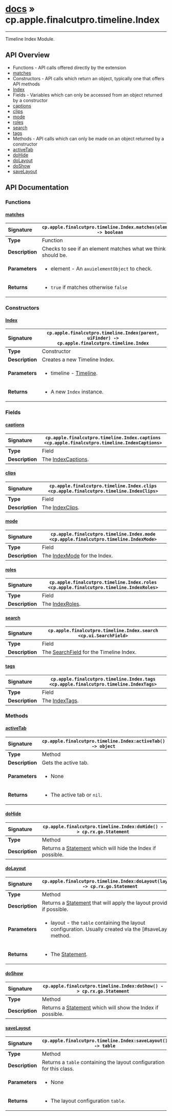 # [docs](index.md) » cp.apple.finalcutpro.timeline.Index
---

Timeline Index Module.

## API Overview
* Functions - API calls offered directly by the extension
 * [matches](#matches)
* Constructors - API calls which return an object, typically one that offers API methods
 * [Index](#index)
* Fields - Variables which can only be accessed from an object returned by a constructor
 * [captions](#captions)
 * [clips](#clips)
 * [mode](#mode)
 * [roles](#roles)
 * [search](#search)
 * [tags](#tags)
* Methods - API calls which can only be made on an object returned by a constructor
 * [activeTab](#activetab)
 * [doHide](#dohide)
 * [doLayout](#dolayout)
 * [doShow](#doshow)
 * [saveLayout](#savelayout)

## API Documentation

### Functions

#### [matches](#matches)
| <span style="float: left;">**Signature**</span> | <span style="float: left;">`cp.apple.finalcutpro.timeline.Index.matches(element) -> boolean` </span>                                                          |
| -----------------------------------------------------|---------------------------------------------------------------------------------------------------------|
| **Type**                                             | Function |
| **Description**                                      | Checks to see if an element matches what we think it should be. |
| **Parameters**                                       | <ul><li>element - An <code>axuielementObject</code> to check.</li></ul> |
| **Returns**                                          | <ul><li><code>true</code> if matches otherwise <code>false</code></li></ul> |

### Constructors

#### [Index](#index)
| <span style="float: left;">**Signature**</span> | <span style="float: left;">`cp.apple.finalcutpro.timeline.Index(parent, uiFinder) -> cp.apple.finalcutpro.timeline.Index` </span>                                                          |
| -----------------------------------------------------|---------------------------------------------------------------------------------------------------------|
| **Type**                                             | Constructor |
| **Description**                                      | Creates a new Timeline Index. |
| **Parameters**                                       | <ul><li>timeline     - <a href="cp.apple.finalcutpro.timeline.Timeline.md">Timeline</a>.</li></ul> |
| **Returns**                                          | <ul><li>A new <code>Index</code> instance.</li></ul> |

### Fields

#### [captions](#captions)
| <span style="float: left;">**Signature**</span> | <span style="float: left;">`cp.apple.finalcutpro.timeline.Index.captions <cp.apple.finalcutpro.timeline.IndexCaptions>` </span>                                                          |
| -----------------------------------------------------|---------------------------------------------------------------------------------------------------------|
| **Type**                                             | Field |
| **Description**                                      | The [IndexCaptions](cp.apple.finalcutpro.timeline.IndexCaptions.md). |

#### [clips](#clips)
| <span style="float: left;">**Signature**</span> | <span style="float: left;">`cp.apple.finalcutpro.timeline.Index.clips <cp.apple.finalcutpro.timeline.IndexClips>` </span>                                                          |
| -----------------------------------------------------|---------------------------------------------------------------------------------------------------------|
| **Type**                                             | Field |
| **Description**                                      | The [IndexClips](cp.apple.finalcutpro.timeline.IndexClips.md). |

#### [mode](#mode)
| <span style="float: left;">**Signature**</span> | <span style="float: left;">`cp.apple.finalcutpro.timeline.Index.mode <cp.apple.finalcutpro.timeline.IndexMode>` </span>                                                          |
| -----------------------------------------------------|---------------------------------------------------------------------------------------------------------|
| **Type**                                             | Field |
| **Description**                                      | The [IndexMode](cp.apple.finalcutpro.timeline.IndexMode.md) for the Index. |

#### [roles](#roles)
| <span style="float: left;">**Signature**</span> | <span style="float: left;">`cp.apple.finalcutpro.timeline.Index.roles <cp.apple.finalcutpro.timeline.IndexRoles>` </span>                                                          |
| -----------------------------------------------------|---------------------------------------------------------------------------------------------------------|
| **Type**                                             | Field |
| **Description**                                      | The [IndexRoles](cp.apple.finalcutpro.timeline.IndexRoles.md). |

#### [search](#search)
| <span style="float: left;">**Signature**</span> | <span style="float: left;">`cp.apple.finalcutpro.timeline.Index.search <cp.ui.SearchField>` </span>                                                          |
| -----------------------------------------------------|---------------------------------------------------------------------------------------------------------|
| **Type**                                             | Field |
| **Description**                                      | The [SearchField](cp.ui.SearchField.md) for the Timeline Index. |

#### [tags](#tags)
| <span style="float: left;">**Signature**</span> | <span style="float: left;">`cp.apple.finalcutpro.timeline.Index.tags <cp.apple.finalcutpro.timeline.IndexTags>` </span>                                                          |
| -----------------------------------------------------|---------------------------------------------------------------------------------------------------------|
| **Type**                                             | Field |
| **Description**                                      | The [IndexTags](cp.apple.finalcutpro.timeline.IndexTags.md). |

### Methods

#### [activeTab](#activetab)
| <span style="float: left;">**Signature**</span> | <span style="float: left;">`cp.apple.finalcutpro.timeline.Index:activeTab() -> object` </span>                                                          |
| -----------------------------------------------------|---------------------------------------------------------------------------------------------------------|
| **Type**                                             | Method |
| **Description**                                      | Gets the active tab. |
| **Parameters**                                       | <ul><li>None</li></ul> |
| **Returns**                                          | <ul><li>The active tab or <code>nil</code>.</li></ul> |

#### [doHide](#dohide)
| <span style="float: left;">**Signature**</span> | <span style="float: left;">`cp.apple.finalcutpro.timeline.Index:doHide() -> cp.rx.go.Statement` </span>                                                          |
| -----------------------------------------------------|---------------------------------------------------------------------------------------------------------|
| **Type**                                             | Method |
| **Description**                                      | Returns a [Statement](cp.rx.go.Statement.md) which will hide the Index if possible. |

#### [doLayout](#dolayout)
| <span style="float: left;">**Signature**</span> | <span style="float: left;">`cp.apple.finalcutpro.timeline.Index:doLayout(layout) -> cp.rx.go.Statement` </span>                                                          |
| -----------------------------------------------------|---------------------------------------------------------------------------------------------------------|
| **Type**                                             | Method |
| **Description**                                      | Returns a [Statement](cp.rx.go.Statement.md) that will apply the layout provided, if possible. |
| **Parameters**                                       | <ul><li>layout - the <code>table</code> containing the layout configuration. Usually created via the [#saveLayout] method.</li></ul> |
| **Returns**                                          | <ul><li>The <a href="cp.rx.go.Statement.md">Statement</a>.</li></ul> |

#### [doShow](#doshow)
| <span style="float: left;">**Signature**</span> | <span style="float: left;">`cp.apple.finalcutpro.timeline.Index:doShow() -> cp.rx.go.Statement` </span>                                                          |
| -----------------------------------------------------|---------------------------------------------------------------------------------------------------------|
| **Type**                                             | Method |
| **Description**                                      | Returns a [Statement](cp.rx.go.Statement.md) which will show the Index if possible. |

#### [saveLayout](#savelayout)
| <span style="float: left;">**Signature**</span> | <span style="float: left;">`cp.apple.finalcutpro.timeline.Index:saveLayout() -> table` </span>                                                          |
| -----------------------------------------------------|---------------------------------------------------------------------------------------------------------|
| **Type**                                             | Method |
| **Description**                                      | Returns a `table` containing the layout configuration for this class. |
| **Parameters**                                       | <ul><li>None</li></ul> |
| **Returns**                                          | <ul><li>The layout configuration <code>table</code>.</li></ul> |

